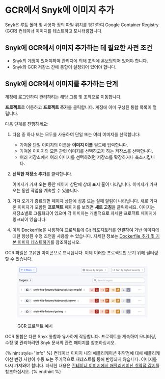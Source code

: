 # GCR에서 Snyk에 이미지 추가

Snyk은 루트 폴더 및 사용자 정의 파일 위치를 평가하여 Google Container Registry (GCR) 컨테이너 이미지를 테스트하고 모니터링합니다.

## **Snyk에 GCR에서 이미지 추가하는 데 필요한 사전 조건**

* Snyk의 계정이 있어야하며 관리자에 의해 조직에 온보딩되어 있어야 합니다.
* Snyk와 GCR 저장소 간에 통합이 설정되어 있어야 합니다.

## Snyk에 GCR에서 이미지를 추가하는 단계

계정에 로그인하여 관리하려는 해당 그룹 및 조직으로 이동합니다.

**프로젝트**로 이동하고 **프로젝트 추가**를 클릭합니다. 계정에 이미 구성된 통합 목록이 열립니다.

다음 단계를 진행하세요:

1. 다음 중 하나 또는 모두를 사용하여 단일 또는 여러 이미지를 선택합니다:
   * 가져올 단일 이미지의 이름을 **이미지 이름** 필드에 입력합니다.
   * 가져올 이미지의 모든 관련 이미지를 선택하고자 하는 저장소를 선택합니다.
   * 여러 저장소에서 여러 이미지를 선택하려면 저장소를 확장하거나 축소시킵니다.
2.  **선택한 저장소 추가**를 클릭합니다.

    이미지가 가져 오는 동안 페이지 상단에 상태 표시 줄이 나타납니다. 이미지가 가져 오는 동안 작업을 계속할 수 있습니다.
3. 가져 오기가 종료되면 페이지 상단에 성공 또는 실패 알림이 나타납니다. 새로 가져온 이미지가 포함된 **프로젝트** 페이지를 보려면 **새로 고침**을 클릭하세요. 이미지는 저장소별로 그룹화되어 있으며 각 이미지는 개별적으로 자세한 프로젝트 페이지에 링크되어 있습니다.
4. 이제 Dockerfile을 사용하여 프로젝트에 Git 리포지토리를 연결하여 기반 이미지에 대한 향상된 수정 조언을 사용할 수 있습니다. 자세한 정보는 [Dockerfile 추가 및 기본 이미지 테스트하기](../../scan-your-dockerfile/detect-vulnerable-base-images-from-your-dockerfile.md)를 참조하십시오.

GCR 파일은 고유한 아이콘으로 표시됩니다. 이제 이러한 프로젝트만 보기 위해 필터링할 수 있습니다.

<figure><img src="../../../../.gitbook/assets/Screenshot 2023-03-31 at 18.06.20.png" alt=""><figcaption><p>GCR 프로젝트 예시</p></figcaption></figure>

GCR 통합은 다른 Snyk 통합과 유사하게 작동합니다. 프로젝트를 계속하여 모니터링, 수정 및 관리하려면 Snyk 문서의 관련 페이지를 참조하십시오.

{% hint style="info" %}
컨테이너 이미지 내의 애플리케이션 취약점에 대해 애플리케이션 변경 사항이 수동 또는 주기적으로 재테스트를 통해 반영되지 않습니다. 이미지를 다시 가져와야 합니다. 자세한 내용은 [컨테이너 이미지에서 애플리케이션 취약점 감지](../../use-snyk-container/detect-application-vulnerabilities-in-container-images.md)를 참조하십시오.
{% endhint %}
